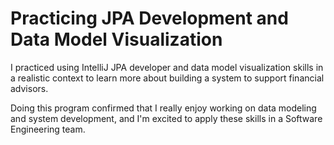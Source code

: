 # Practicing JPA Development and Data Model Visualization

I practiced using IntelliJ JPA developer and data model visualization skills in a realistic context to learn more about building a system to support financial advisors.

Doing this program confirmed that I really enjoy working on data modeling and system development, and I'm excited to apply these skills in a Software Engineering team.
